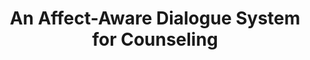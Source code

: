 ---
name: "An Affect Aware Dialogue System For Counseling"
title: "An Affect-Aware Dialogue System for Counseling"
journal: "journal name" 
project: null
event: "PhD Dissertation, Northeastern University College of Computer and Information Science"
authors:
- name: "Ring, L."
year: 2017
resources:
- name: "LazloRingThesis"
  src: "LazloRingThesis.pdf"
external_url: null
draft: false 
headless: true
---